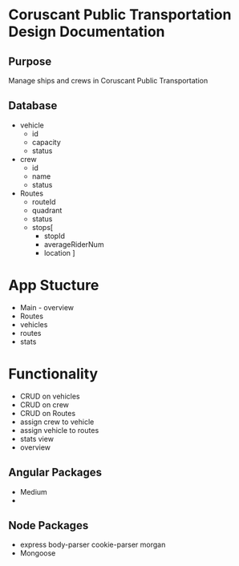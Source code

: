 # Coruscant Public Transportation Design Documentation
## Purpose
Manage ships and crews in Coruscant Public Transportation

## Database
- vehicle
  - id 
  - capacity
  - status
- crew
  - id
  - name
  - status
- Routes
  - routeId
  - quadrant
  - status 
  - stops[
    - stopId
    - averageRiderNum
    - location
    ] 

# App Stucture
- Main - overview
- Routes
- vehicles
- routes
- stats

# Functionality
- CRUD on vehicles
- CRUD on crew
- CRUD on Routes
- assign crew to vehicle
- assign vehicle to routes
- stats view
- overview

## Angular Packages
- Medium
- 

## Node Packages
- express body-parser cookie-parser morgan
- Mongoose
